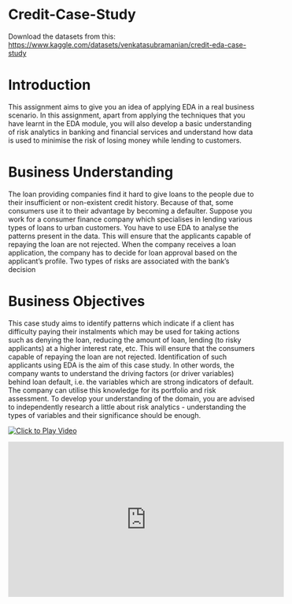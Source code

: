 # Credit-Case-Study

Download the datasets from this: https://www.kaggle.com/datasets/venkatasubramanian/credit-eda-case-study

# Introduction
This assignment aims to give you an idea of applying EDA in a real business scenario. In this assignment, apart from applying the techniques that you have learnt in the EDA module, you will also develop a basic understanding of risk analytics in banking and financial services and understand how data is used to minimise the risk of losing money while lending to customers.

# Business Understanding
The loan providing companies find it hard to give loans to the people due to their insufficient or non-existent credit history. Because of that, some consumers use it to their advantage by becoming a defaulter. Suppose you work for a consumer finance company which specialises in lending various types of loans to urban customers. You have to use EDA to analyse the patterns present in the data. This will ensure that the applicants capable of repaying the loan are not rejected.
When the company receives a loan application, the company has to decide for loan approval based on the applicant’s profile. Two types of risks are associated with the bank’s decision

# Business Objectives
This case study aims to identify patterns which indicate if a client has difficulty paying their instalments which may be used for taking actions such as denying the loan, reducing the amount of loan, lending (to risky applicants) at a higher interest rate, etc. This will ensure that the consumers capable of repaying the loan are not rejected. Identification of such applicants using EDA is the aim of this case study. In other words, the company wants to understand the driving factors (or driver variables) behind loan default, i.e. the variables which are strong indicators of default. The company can utilise this knowledge for its portfolio and risk assessment.
To develop your understanding of the domain, you are advised to independently research a little about risk analytics - understanding the types of variables and their significance should be enough.


[![Click to Play Video](https://img.youtube.com/vi/IZTye5-cIcE/0.jpg)](https://youtu.be/IZTye5-cIcE?si=79LqFOOn4V296OvJ)



<iframe width="560" height="315" src="https://youtu.be/IZTye5-cIcE?si=79LqFOOn4V296OvJ" title="Data Cleaning with PySpark" frameborder="0" allow="accelerometer; autoplay; clipboard-write; encrypted-media; gyroscope; picture-in-picture" allowfullscreen></iframe>





